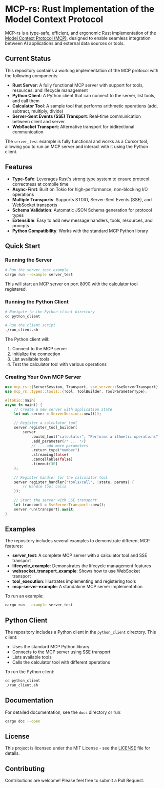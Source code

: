 # MCP-rs: Rust Implementation of the Model Context Protocol

MCP-rs is a type-safe, efficient, and ergonomic Rust implementation of the [Model Context Protocol (MCP)](https://github.com/microsoft/mcp), designed to enable seamless integration between AI applications and external data sources or tools.

## Current Status

This repository contains a working implementation of the MCP protocol with the following components:

- **Rust Server**: A fully functional MCP server with support for tools, resources, and lifecycle management
- **Python Client**: A Python client that can connect to the server, list tools, and call them
- **Calculator Tool**: A sample tool that performs arithmetic operations (add, subtract, multiply, divide)
- **Server-Sent Events (SSE) Transport**: Real-time communication between client and server
- **WebSocket Transport**: Alternative transport for bidirectional communication

The `server_test` example is fully functional and works as a Cursor tool, allowing you to run an MCP server and interact with it using the Python client.

## Features

- **Type-Safe**: Leverages Rust's strong type system to ensure protocol correctness at compile time
- **Async-First**: Built on Tokio for high-performance, non-blocking I/O operations
- **Multiple Transports**: Supports STDIO, Server-Sent Events (SSE), and WebSocket transports
- **Schema Validation**: Automatic JSON Schema generation for protocol types
- **Extensible**: Easy to add new message handlers, tools, resources, and prompts
- **Python Compatibility**: Works with the standard MCP Python library

## Quick Start

### Running the Server

```bash
# Run the server_test example
cargo run --example server_test
```

This will start an MCP server on port 8090 with the calculator tool registered.

### Running the Python Client

```bash
# Navigate to the Python client directory
cd python_client

# Run the client script
./run_client.sh
```

The Python client will:
1. Connect to the MCP server
2. Initialize the connection
3. List available tools
4. Test the calculator tool with various operations

### Creating Your Own MCP Server

```rust
use mcp_rs::{ServerSession, Transport, sse_server::SseServerTransport};
use mcp_rs::types::tools::{Tool, ToolBuilder, ToolParameterType};

#[tokio::main]
async fn main() {
    // Create a new server with application state
    let mut server = ServerSession::new(());
    
    // Register a calculator tool
    server.register_tool_builder(
        server
            .build_tool("calculator", "Performs arithmetic operations")
            .add_parameter(/* ... */)
            // ... add more parameters
            .return_type("number")
            .streaming(false)
            .cancellable(false)
            .timeout(30)
    );
    
    // Register handler for the calculator tool
    server.register_handler("tools/call", |state, params| {
        // Handle tool calls
    });
    
    // Start the server with SSE transport
    let transport = SseServerTransport::new();
    server.run(transport).await;
}
```

## Examples

The repository includes several examples to demonstrate different MCP features:

- **server_test**: A complete MCP server with a calculator tool and SSE transport
- **lifecycle_example**: Demonstrates the lifecycle management features
- **websocket_transport_example**: Shows how to use WebSocket transport
- **tool_execution**: Illustrates implementing and registering tools
- **mcp-server-example**: A standalone MCP server implementation

To run an example:

```bash
cargo run --example server_test
```

## Python Client

The repository includes a Python client in the `python_client` directory. This client:

- Uses the standard MCP Python library
- Connects to the MCP server using SSE transport
- Lists available tools
- Calls the calculator tool with different operations

To run the Python client:

```bash
cd python_client
./run_client.sh
```

## Documentation

For detailed documentation, see the `docs` directory or run:

```bash
cargo doc --open
```

## License

This project is licensed under the MIT License - see the [LICENSE](LICENSE) file for details.

## Contributing

Contributions are welcome! Please feel free to submit a Pull Request. 